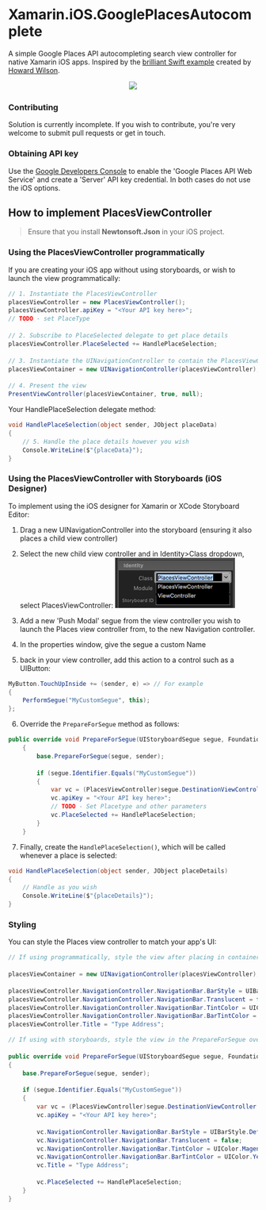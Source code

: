 # Xamarin.iOS.GooglePlacesAutocomplete

A simple Google Places API autocompleting search view controller for native Xamarin iOS apps. Inspired by the [brilliant Swift example](https://github.com/watsonbox/ios_google_places_autocomplete) created by [Howard Wilson](http://watsonbox.github.com/).

 <center><img src="https://1.bp.blogspot.com/-boNRr4Kj-Jw/V8luLjb11-I/AAAAAAAAEvI/Bc9xI4JUkl0FzJMciMLPOKQGKVfhUAS4wCLcB/s320/GPA_example.png"/></center>


### Contributing
Solution is currently incomplete. If you wish to contribute, you're very welcome to submit pull requests or get in touch.


### Obtaining API key
Use the [Google Developers Console](https://console.developers.google.com/) to enable the 'Google Places API Web Service' and create a 'Server' API key credential. In both cases do not use the iOS options.



## How to implement PlacesViewController


> Ensure that you install **Newtonsoft.Json** in your iOS project. 


### Using the PlacesViewController programmatically

If you are creating your iOS app without using storyboards, or wish to launch the view programmatically:

```csharp
// 1. Instantiate the PlacesViewController
placesViewController = new PlacesViewController();
placesViewController.apiKey = "<Your API key here>";
// TODO - set PlaceType

// 2. Subscribe to PlaceSelected delegate to get place details
placesViewController.PlaceSelected += HandlePlaceSelection;

// 3. Instantiate the UINavigationController to contain the PlacesViewController
placesViewContainer = new UINavigationController(placesViewController);

// 4. Present the view
PresentViewController(placesViewContainer, true, null);
```
Your HandlePlaceSelection delegate method:

```csharp
void HandlePlaceSelection(object sender, JObject placeData)
{ 
    // 5. Handle the place details however you wish
    Console.WriteLine($"{placeData}");
}
```



### Using the PlacesViewController with Storyboards (iOS Designer)

To implement using the iOS designer for Xamarin or XCode Storyboard Editor:

1. Drag a new UINavigationController into the storyboard (ensuring it also places a child view controller)

2. Select the new child view controller and in Identity>Class dropdown, select PlacesViewController:
![classes dropdown](HowTo/STORYBOARD_class_identity.png)

3. Add a new 'Push Modal' segue from the view controller you wish to launch the Places view controller from, to the new Navigation controller.

4. In the properties window, give the segue a custom Name

5. back in your view controller, add this action to a control such as a UIButton:
```csharp
MyButton.TouchUpInside += (sender, e) => // For example
{ 
    PerformSegue("MyCustomSegue", this);
};
```
6. Override the `PrepareForSegue` method as follows:
```csharp
public override void PrepareForSegue(UIStoryboardSegue segue, Foundation.NSObject sender)
    {
	    base.PrepareForSegue(segue, sender);

		if (segue.Identifier.Equals("MyCustomSegue"))
		{ 
			var vc = (PlacesViewController)segue.DestinationViewController.ChildViewControllers[0];
			vc.apiKey = "<Your API key here>";
			// TODO - Set Placetype and other parameters
			vc.PlaceSelected += HandlePlaceSelection;
		}
	}
```

7. Finally, create the `HandlePlaceSelection()`, which will be called whenever a place is selected:
```csharp
void HandlePlaceSelection(object sender, JObject placeDetails)
{
	// Handle as you wish
	Console.WriteLine($"{placeDetails}");
}
```


### Styling

You can style the Places view controller to match your app's UI:
```csharp
// If using programmatically, style the view after placing in container UINavigationController:

placesViewContainer = new UINavigationController(placesViewController);

placesViewController.NavigationController.NavigationBar.BarStyle = UIBarStyle.Default;
placesViewController.NavigationController.NavigationBar.Translucent = false;
placesViewController.NavigationController.NavigationBar.TintColor = UIColor.Magenta;
placesViewController.NavigationController.NavigationBar.BarTintColor = UIColor.Yellow;
placesViewController.Title = "Type Address";
```
```csharp
// If using with storyboards, style the view in the PrepareForSegue override:

public override void PrepareForSegue(UIStoryboardSegue segue, Foundation.NSObject sender)
{
    base.PrepareForSegue(segue, sender);

    if (segue.Identifier.Equals("MyCustomSegue"))
    {
        var vc = (PlacesViewController)segue.DestinationViewController.ChildViewControllers[0];
        vc.apiKey = "<Your API key here>";

        vc.NavigationController.NavigationBar.BarStyle = UIBarStyle.Default;
        vc.NavigationController.NavigationBar.Translucent = false;
        vc.NavigationController.NavigationBar.TintColor = UIColor.Magenta;
        vc.NavigationController.NavigationBar.BarTintColor = UIColor.Yellow;
        vc.Title = "Type Address";

        vc.PlaceSelected += HandlePlaceSelection;
    }
}
```